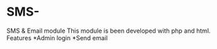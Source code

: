 # SMS-
SMS & Email module
This module is been developed with php and html.
Features
*Admin login
*Send email
